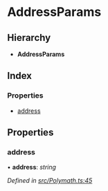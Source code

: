 # AddressParams

## Hierarchy

* **AddressParams**

## Index

### Properties

* [address](_polymath_.addressparams.md#address)

## Properties

### address

• **address**: _string_

_Defined in_ [_src/Polymath.ts:45_](https://github.com/PolymathNetwork/polymath-sdk/blob/e8bbc1e/src/Polymath.ts#L45)

